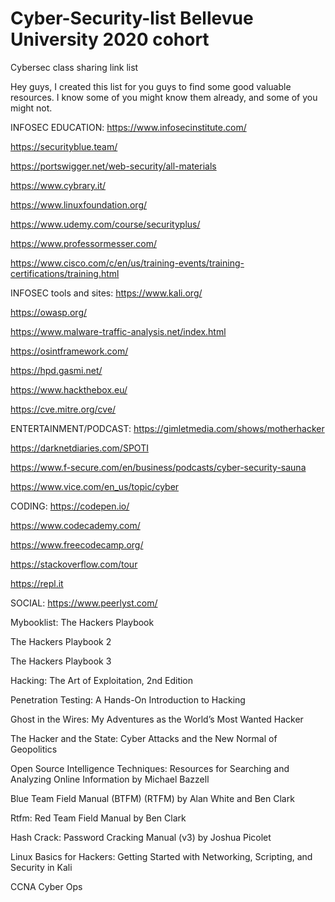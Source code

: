 # Cyber-Security-list Bellevue University 2020 cohort
Cybersec class sharing link list

Hey guys, I created this list for you guys to find some good valuable resources. I know some of you might know them already, and some of you might not. 

INFOSEC EDUCATION:
https://www.infosecinstitute.com/

https://securityblue.team/

https://portswigger.net/web-security/all-materials

https://www.cybrary.it/

https://www.linuxfoundation.org/

https://www.udemy.com/course/securityplus/

https://www.professormesser.com/

https://www.cisco.com/c/en/us/training-events/training-certifications/training.html


INFOSEC tools and sites:
https://www.kali.org/

https://owasp.org/

https://www.malware-traffic-analysis.net/index.html

https://osintframework.com/

https://hpd.gasmi.net/

https://www.hackthebox.eu/

https://cve.mitre.org/cve/





ENTERTAINMENT/PODCAST:
https://gimletmedia.com/shows/motherhacker

https://darknetdiaries.com/SPOTI

https://www.f-secure.com/en/business/podcasts/cyber-security-sauna

https://www.vice.com/en_us/topic/cyber

CODING: 
https://codepen.io/

https://www.codecademy.com/

https://www.freecodecamp.org/

https://stackoverflow.com/tour

https://repl.it

SOCIAL:
https://www.peerlyst.com/


Mybooklist:
The Hackers Playbook 

The Hackers Playbook 2

The Hackers Playbook 3

Hacking: The Art of Exploitation, 2nd Edition

Penetration Testing: A Hands-On Introduction to Hacking

Ghost in the Wires: My Adventures as the World’s Most Wanted Hacker

The Hacker and the State: Cyber Attacks and the New Normal of Geopolitics

 Open Source Intelligence Techniques: Resources for Searching and Analyzing Online Information by Michael Bazzell
 
 Blue Team Field Manual (BTFM) (RTFM) by Alan White and Ben Clark
 
 Rtfm: Red Team Field Manual by Ben Clark
 
 Hash Crack: Password Cracking Manual (v3) by Joshua Picolet
 
 Linux Basics for Hackers: Getting Started with Networking, Scripting, and Security in Kali 
 
 CCNA Cyber Ops
 






